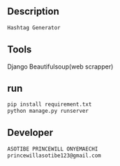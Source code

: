 ## Description
``` bash
Hashtag Generator
```
## Tools

Django
Beautifulsoup(web scrapper)

## run
``` bash
pip install requirement.txt
python manage.py runserver


```




## Developer
```bash
ASOTIBE PRINCEWILL ONYEMAECHI
princewillasotibe123@gmail.com
```